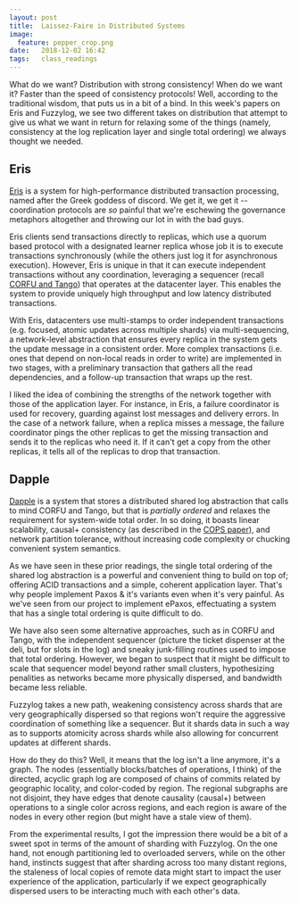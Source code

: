 ```yaml
---
layout: post
title:  Laissez-Faire in Distributed Systems
image:
  feature: pepper_crop.png
date:   2018-12-02 16:42
tags:   class_readings
---
```


What do we want? Distribution with strong consistency! When do we want it? Faster than the speed of consistency protocols! Well, according to the traditional wisdom, that puts us in a bit of a bind. In this week's papers on Eris and Fuzzylog, we see two different takes on distribution that attempt to give us what we want in return for relaxing some of the things (namely, consistency at the log replication layer and single total ordering) we always thought we needed.

## Eris

[Eris](https://syslab.cs.washington.edu/papers/eris-sosp17.pdf) is a system for high-performance distributed transaction processing, named after the Greek goddess of discord. We get it, we get it -- coordination protocols are *so* painful that we're eschewing the governance metaphors altogether and throwing our lot in with the bad guys. 

Eris clients send transactions directly to replicas, which use a quorum based protocol with a designated learner replica whose job it is to execute transactions synchronously (while the others just log it for asynchronous execution). However, Eris is unique in that it can execute independent transactions without any coordination, leveraging a sequencer (recall [CORFU and Tango](https://rebeccabilbro.github.io/the-shared-log-abstraction/)) that operates at the datacenter layer. This enables the system to provide uniquely high throughput and low latency distributed transactions. 

With Eris, datacenters use multi-stamps to order independent transactions (e.g. focused, atomic updates across multiple shards) via multi-sequencing, a network-level abstraction that ensures every replica in the system gets the update message in a consistent order. More complex transactions (i.e. ones that depend on non-local reads in order to write) are implemented in two stages, with a preliminary transaction that gathers all the read dependencies, and a follow-up transaction that wraps up the rest.

I liked the idea of combining the strengths of the network together with those of the application layer. For instance, in Eris, a failure coordinator is used for recovery, guarding against lost messages and delivery errors. In the case of a network failure, when a replica misses a message, the failure coordinator pings the other replicas to get the missing transaction and sends it to the replicas who need it. If it can't get a copy from the other replicas, it tells all of the replicas to drop that transaction.

## Dapple

[Dapple](https://www.usenix.org/system/files/osdi18-lockerman.pdf) is a system that stores a distributed shared log abstraction that calls to mind CORFU and Tango, but that is *partially ordered* and relaxes the requirement for system-wide total order. In so doing, it boasts linear scalability, causal+ consistency (as described in the [COPS paper](https://rebeccabilbro.github.io/slightly-more-consistent/)), and network partition tolerance, without increasing code complexity or chucking convenient system semantics. 

As we have seen in these prior readings, the single total ordering of the shared log abstraction is a powerful and convenient thing to build on top of; offering ACID transactions and a simple, coherent application layer. That's why people implement Paxos & it's variants even when it's very painful. As we've seen from our project to implement ePaxos, effectuating a system that has a single total ordering is quite difficult to do. 

We have also seen some alternative approaches, such as in CORFU and Tango, with the independent sequencer (picture the ticket dispenser at the deli, but for slots in the log) and sneaky junk-filling routines used to impose that total ordering. However, we began to suspect that it might be difficult to scale that sequencer model beyond rather small clusters, hypothesizing penalities as networks became more physically dispersed, and bandwidth became less reliable.

Fuzzylog takes a new path, weakening consistency across shards that are very geographically dispersed so that regions won't require the aggressive coordination of something like a sequencer. But it shards data in such a way as to supports atomicity across shards while also allowing for concurrent updates at different shards.

How do they do this? Well, it means that the log isn't a line anymore, it's a graph. The nodes (essentially blocks/batches of operations, I think) of the directed, acyclic graph log are composed of chains of commits related by geographic locality, and color-coded by region. The regional subgraphs are not disjoint, they have edges that denote causality (causal+) between operations to a single color across regions, and each region is aware of the nodes in every other region (but might have a stale view of them).

From the experimental results, I got the impression there would be a bit of a sweet spot in terms of the amount of sharding with Fuzzylog. On the one hand, not enough partitioning led to overloaded servers, while on the other hand, instincts suggest that after sharding across too many distant regions, the staleness of local copies of remote data might start to impact the user experience of the application, particularly if we expect geographically dispersed users to be interacting much with each other's data.